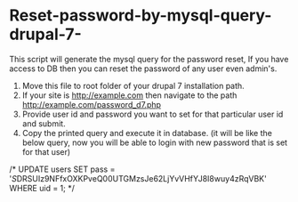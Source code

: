 # Reset-password-by-mysql-query-drupal-7-
This script will generate the mysql query for the password reset, If you have access to DB  then you can reset the password of any user even admin's.  

1. Move this file to root folder of your drupal 7 installation path.
2. If your site is http://example.com then navigate to the path http://example.com/password_d7.php
3. Provide user id and password  you want to set for that particular user id and submit.
4. Copy the printed query and execute it in database. (it will be like the below query, now you will be able to login with new password that is set for that user)

/* UPDATE users SET pass = '$S$DRSUIz9NFfxOXKPveQ00UTGMzsJe62LjYvVHfYJ8I8wuy4zRqVBK' WHERE uid = 1; */
